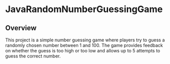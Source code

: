 # JavaRandomNumberGuessingGame
## Overview
This project is a simple number guessing game where players try to guess a randomly chosen number between 1 and 100. The game provides feedback on whether the guess is too high or too low and allows up to 5 attempts to guess the correct number.
